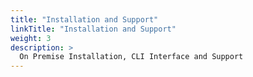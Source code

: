 ```yaml
---
title: "Installation and Support"
linkTitle: "Installation and Support"
weight: 3
description: >
  On Premise Installation, CLI Interface and Support 
---
```

